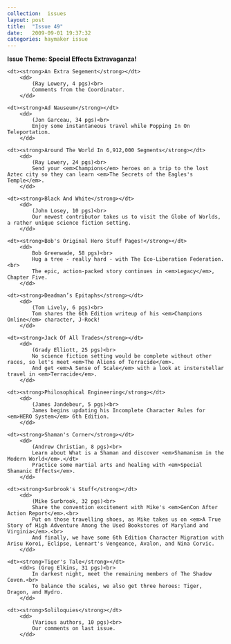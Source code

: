 ```yaml
---
collection:  issues
layout: post
title:  "Issue 49"
date:   2009-09-01 19:37:32
categories: haymaker issue
---
```


<dl>
	<dt class="theme"><strong>Issue Theme: Special Effects Extravaganza!</theme></strong></dt>

	<dt><strong>An Extra Segement</strong></dt>
		<dd>
		 	(Ray Lowery, 4 pgs)<br>
			Comments from the Coordinator.
		</dd>
		
	<dt><strong>Ad Nauseum</strong></dt>
		<dd>
		 	(Jon Garceau, 34 pgs)<br>
			Enjoy some instantaneous travel while Popping In On Teleportation.
		</dd>

	<dt><strong>Around The World In 6,912,000 Segments</strong></dt>
		<dd>
		 	(Ray Lowery, 24 pgs)<br>
			Send your <em>Champions</em> heroes on a trip to the lost Aztec city so they can learn <em>The Secrets of the Eagles's Temple</em>.
		</dd>
		
	<dt><strong>Black And White</strong></dt>
		<dd>
		 	(John Losey, 10 pgs)<br>
			Our newest contributor takes us to visit the Globe of Worlds, a rather unique science fiction setting.
		</dd>

	<dt><strong>Bob's Original Hero Stuff Pages!</strong></dt>
		<dd>
			Bob Greenwade, 58 pgs)<br>
			Hug a tree - really hard - with The Eco-Liberation Federation.<br>
			The epic, action-packed story continues in <em>Legacy</em>, Chapter Five.
		</dd>

	<dt><strong>Deadman’s Epitaphs</strong></dt>
		<dd>
		 	(Tom Lively, 6 pgs)<br>
			Tom shares the 6th Edition writeup of his <em>Champions Online</em> character, J-Rock!
		</dd>

	<dt><strong>Jack Of All Trades</strong></dt>
		<dd>
		 	(Grady Elliott, 25 pgs)<br>
			No science fiction setting would be complete without other races, so let's meet <em>The Aliens of Terracide</em>.
			And get <em>A Sense of Scale</em> with a look at insterstellar travel in <em>Terracide</em>.
		</dd>

	<dt><strong>Philosophical Engineering</strong></dt>
		<dd>
		 	(James Jandebeur, 5 pgs)<br>
			James begins updating his Incomplete Character Rules for <em>HERO System</em> 6th Edition.
		</dd>

	<dt><strong>Shaman's Corner</strong></dt>
		<dd>
		 	(Andrew Christian, 8 pgs)<br>
			Learn about What is a Shaman and discover <em>Shamanism in the Modern World</em>.</dt>
			Practice some martial arts and healing with <em>Special Shamanic Effects</em>.
		</dd>

	<dt><strong>Surbrook's Stuff</strong></dt>
		<dd>
		 	(Mike Surbrook, 32 pgs)<br>
			Share the convention excitement with Mike's <em>GenCon After Action Report</em>.<br>
			Put on those travelling shoes, as Mike takes us on <em>A True Story of High Adventure Among the Used Bookstores of Maryland and Virginia</em>.<br>
			And finally, we have some 6th Edition Character Migration with Arisu Koroi, Eclipse, Lennart's Vengeance, Avalon, and Nina Corvic.
		</dd>

	<dt><strong>Tiger's Tale</strong></dt>
		<dd>s (Greg Elkins, 31 pgs)<br>
			In darkest night, meet the remaining members of The Shadow Coven.<br>
			To balance the scales, we also get three heroes: Tiger, Dragon, and Hydro.
		</dd>

	<dt><strong>Soliloquies</strong></dt>
		<dd>
		 	(Various authors, 10 pgs)<br>
			Our comments on last issue.
		</dd>
</dl>
